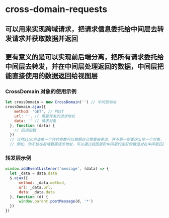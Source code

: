 # cross-domain-requests
## 可以用来实现跨域请求，把请求信息委托给中间层去转发请求并获取数据并返回
## 更有意义的是可以实现前后端分离，把所有请求委托给中间层去转发，并在中间层处理返回的数据，中间层把能直接使用的数据返回给视图层
### CrossDomain 对象的使用示例
```javascript
let crossDomain = new CrossDomain('') // 中间层地址
crossDomain.ajax({
    method: 'GET', // POST
    url: '', // 需要转发的请求地址
    data: '' // 请求对象
  }, function (data) {
    // 回调函数
  })
  // 当然ajax方法第一个传的参数可以根据自己需要去更改，并不是一定要这么传一个对象，但是一定是要跟中间层约定好的内容
  // 例如，你不想在前端暴露请求地址，可以通过视图层和中间层约定好的键值对在中间层匹配对应的请求地址
```
### 转发层示例
```javascript
window.addEventListener('message', (data) => {
  let _data = data.data
  $.ajax({
      method: _data.method,
      url: _data.url,
      data: _data.data
  }, function (d) {
      window.parent.postMessage(d, '*')
  })
})
```
